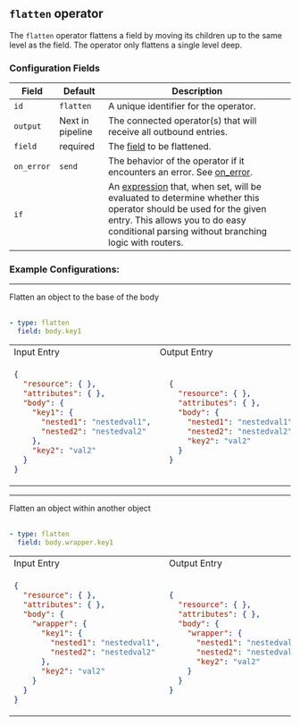 ## `flatten` operator

The `flatten` operator flattens a field by moving its children up to the same level as the field.
The operator only flattens a single level deep.

### Configuration Fields

| Field      | Default          | Description |
| ---        | ---              | ---         |
| `id`       | `flatten`        | A unique identifier for the operator. |
| `output`   | Next in pipeline | The connected operator(s) that will receive all outbound entries. |
| `field`    | required         | The [field](/docs/types/field.md) to be flattened. |
| `on_error` | `send`           | The behavior of the operator if it encounters an error. See [on_error](/docs/types/on_error.md). |
| `if`       |                  | An [expression](/docs/types/expression.md) that, when set, will be evaluated to determine whether this operator should be used for the given entry. This allows you to do easy conditional parsing without branching logic with routers. |

### Example Configurations:

<hr>
Flatten an object to the base of the body
<br>
<br>

```yaml
- type: flatten
  field: body.key1
```

<table>
<tr><td> Input Entry </td> <td> Output Entry </td></tr>
<tr>
<td>

```json
{
  "resource": { },
  "attributes": { },  
  "body": {
    "key1": {
      "nested1": "nestedval1",
      "nested2": "nestedval2"
    },
    "key2": "val2"
  }
}
```

</td>
<td>

```json
  {
    "resource": { },
    "attributes": { },  
    "body": {
      "nested1": "nestedval1",
      "nested2": "nestedval2",
      "key2": "val2"
    }
  }
```

</td>
</tr>
</table>

<hr>
Flatten an object within another object
<br>
<br>

```yaml
- type: flatten
  field: body.wrapper.key1
```

<table>
<tr><td> Input Entry </td> <td> Output Entry </td></tr>
<tr>
<td>

```json
{
  "resource": { },
  "attributes": { },  
  "body": {
    "wrapper": {
      "key1": {
        "nested1": "nestedval1",
        "nested2": "nestedval2"
      },
      "key2": "val2"
    }
  }
}
```

</td>
<td>

```json
{
  "resource": { },
  "attributes": { },  
  "body": {
    "wrapper": {
      "nested1": "nestedval1",
      "nested2": "nestedval2",
      "key2": "val2"
    }
  }
}
```

</td>
</tr>
</table>
